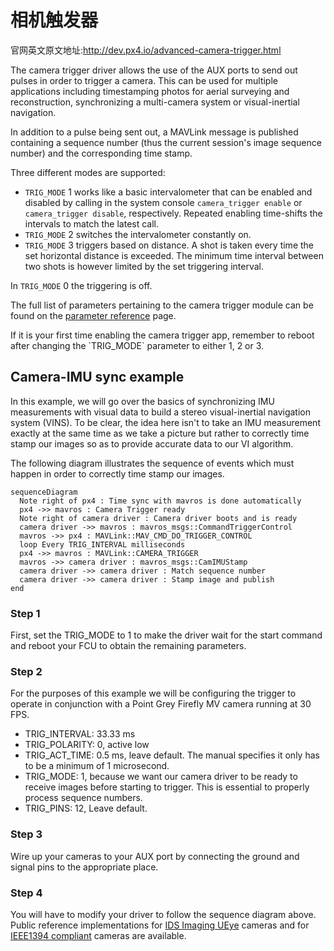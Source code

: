 # 相机触发器

官网英文原文地址:http://dev.px4.io/advanced-camera-trigger.html

The camera trigger driver allows the use of the AUX ports to send out pulses in
order to trigger a camera. This can be used for multiple applications including
timestamping photos for aerial surveying and reconstruction, synchronizing a
multi-camera system or visual-inertial navigation.

In addition to a pulse being sent out, a MAVLink message is published containing
a sequence number (thus the current session's image sequence number) and the
corresponding time stamp.

Three different modes are supported:

- `TRIG_MODE` 1 works like a basic intervalometer that can be enabled and disabled by calling in the system console `camera_trigger enable` or `camera_trigger disable`, respectively. Repeated enabling time-shifts the intervals to match the latest call.
- `TRIG_MODE` 2 switches the intervalometer constantly on.
- `TRIG_MODE` 3 triggers based on distance. A shot is taken every time the set horizontal distance is exceeded. The minimum time interval between two shots is however limited by the set triggering interval.

In `TRIG_MODE` 0 the triggering is off.

The full list of parameters pertaining to the camera trigger module can be found
on the [parameter reference](https://pixhawk.org/firmware/parameters#camera_trigger) page.

<aside class="tip">
If it is your first time enabling the camera trigger app, remember to reboot
after changing the `TRIG_MODE` parameter to either 1, 2 or 3.
</aside>

## Camera-IMU sync example

In this example, we will go over the basics of synchronizing IMU measurements
with visual data to build a stereo visual-inertial navigation system (VINS). To
be clear, the idea here isn't to take an IMU measurement exactly at the same time
as we take a picture but rather to correctly time stamp our images so as to
provide accurate data to our VI algorithm.

The following diagram illustrates the sequence of events which must happen in
order to correctly time stamp our images.

```mermaid
sequenceDiagram
  Note right of px4 : Time sync with mavros is done automatically
  px4 ->> mavros : Camera Trigger ready
  Note right of camera driver : Camera driver boots and is ready
  camera driver ->> mavros : mavros_msgs::CommandTriggerControl
  mavros ->> px4 : MAVLink::MAV_CMD_DO_TRIGGER_CONTROL
  loop Every TRIG_INTERVAL milliseconds
  px4 ->> mavros : MAVLink::CAMERA_TRIGGER
  mavros ->> camera driver : mavros_msgs::CamIMUStamp
  camera driver ->> camera driver : Match sequence number
  camera driver ->> camera driver : Stamp image and publish
end
```

### Step 1

First, set the TRIG_MODE to 1 to make the driver wait for the start command and
reboot your FCU to obtain the remaining parameters.

### Step 2

For the purposes of this example we will be configuring the trigger to operate
in conjunction with a Point Grey Firefly MV camera running at 30 FPS.

- TRIG_INTERVAL: 33.33 ms
- TRIG_POLARITY: 0, active low
- TRIG_ACT_TIME: 0.5 ms, leave default. The manual specifies it only has to be a
  minimum of 1 microsecond.
- TRIG_MODE: 1, because we want our camera driver to be ready to receive images
  before starting to trigger. This is essential to properly process sequence
  numbers.
- TRIG_PINS: 12, Leave default.

### Step 3

Wire up your cameras to your AUX port by connecting the ground and signal pins to
the appropriate place.

### Step 4

You will have to modify your driver to follow the sequence diagram above. Public
reference implementations for [IDS Imaging UEye](https://github.com/ProjectArtemis/ueye_cam)
cameras and for [IEEE1394 compliant](https://github.com/andre-nguyen/camera1394) cameras are available.